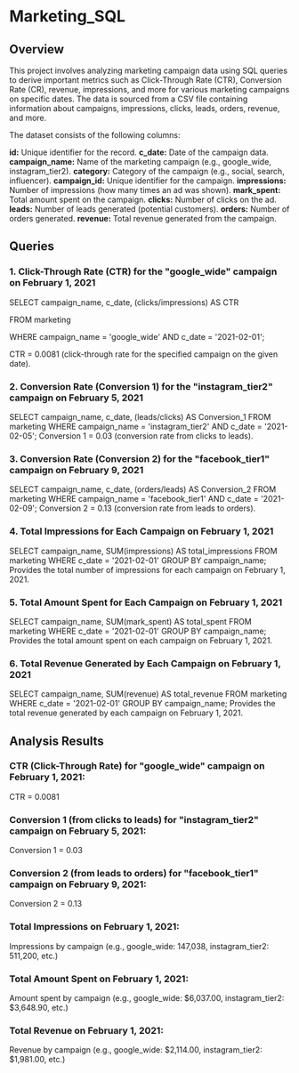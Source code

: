 # Marketing_SQL

## Overview
This project involves analyzing marketing campaign data using SQL queries to derive important metrics such as Click-Through Rate (CTR), Conversion Rate (CR), revenue, impressions, and more for various marketing campaigns on specific dates. The data is sourced from a CSV file containing information about campaigns, impressions, clicks, leads, orders, revenue, and more.

The dataset consists of the following columns:

**id:** Unique identifier for the record.
**c_date:** Date of the campaign data.
**campaign_name:** Name of the marketing campaign (e.g., google_wide, instagram_tier2).
**category:** Category of the campaign (e.g., social, search, influencer).
**campaign_id:** Unique identifier for the campaign.
**impressions:** Number of impressions (how many times an ad was shown).
**mark_spent:** Total amount spent on the campaign.
**clicks:** Number of clicks on the ad.
**leads:** Number of leads generated (potential customers).
**orders:** Number of orders generated.
**revenue:** Total revenue generated from the campaign.

## Queries
### 1. Click-Through Rate (CTR) for the "google_wide" campaign on February 1, 2021
SELECT campaign_name, c_date, (clicks/impressions) AS CTR

FROM marketing

WHERE campaign_name = 'google_wide'
  AND c_date = '2021-02-01';

CTR = 0.0081 (click-through rate for the specified campaign on the given date).

### 2. Conversion Rate (Conversion 1) for the "instagram_tier2" campaign on February 5, 2021
SELECT campaign_name, c_date, (leads/clicks) AS Conversion_1
FROM marketing
WHERE campaign_name = 'instagram_tier2'
  AND c_date = '2021-02-05';
Conversion 1 = 0.03 (conversion rate from clicks to leads).

### 3. Conversion Rate (Conversion 2) for the "facebook_tier1" campaign on February 9, 2021
SELECT campaign_name, c_date, (orders/leads) AS Conversion_2
FROM marketing
WHERE campaign_name = 'facebook_tier1'
  AND c_date = '2021-02-09';
Conversion 2 = 0.13 (conversion rate from leads to orders).

### 4. Total Impressions for Each Campaign on February 1, 2021
SELECT campaign_name, SUM(impressions) AS total_impressions
FROM marketing
WHERE c_date = '2021-02-01'
GROUP BY campaign_name;
Provides the total number of impressions for each campaign on February 1, 2021.

### 5. Total Amount Spent for Each Campaign on February 1, 2021
SELECT campaign_name, SUM(mark_spent) AS total_spent
FROM marketing
WHERE c_date = '2021-02-01'
GROUP BY campaign_name;
Provides the total amount spent on each campaign on February 1, 2021.

### 6. Total Revenue Generated by Each Campaign on February 1, 2021
SELECT campaign_name, SUM(revenue) AS total_revenue
FROM marketing
WHERE c_date = '2021-02-01'
GROUP BY campaign_name;
Provides the total revenue generated by each campaign on February 1, 2021.

## Analysis Results
### CTR (Click-Through Rate) for "google_wide" campaign on February 1, 2021:
CTR = 0.0081

### Conversion 1 (from clicks to leads) for "instagram_tier2" campaign on February 5, 2021:
Conversion 1 = 0.03

### Conversion 2 (from leads to orders) for "facebook_tier1" campaign on February 9, 2021:
Conversion 2 = 0.13

### Total Impressions on February 1, 2021:
Impressions by campaign (e.g., google_wide: 147,038, instagram_tier2: 511,200, etc.)

### Total Amount Spent on February 1, 2021:
Amount spent by campaign (e.g., google_wide: $6,037.00, instagram_tier2: $3,648.90, etc.)

### Total Revenue on February 1, 2021:
Revenue by campaign (e.g., google_wide: $2,114.00, instagram_tier2: $1,981.00, etc.)
